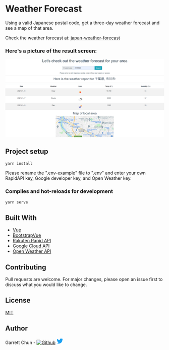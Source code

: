 # Weather Forecast

Using a valid Japanese postal code, get a three-day weather forecast and see a map of that area.

Check the weather forecast at:
[japan-weather-forecast](https://japan-weather-forecast.web.app/)

### Here's a picture of the result screen:

![WeatherForecast](./src/assets/weatherScreen4.png)

## Project setup

```
yarn install
```

Please rename the ".env-example" file to ".env" and enter your own RapidAPI key, Google developer key, and Open Weather key.

### Compiles and hot-reloads for development

```
yarn serve
```

## Built With

- [Vue](https://vuejs.org/)
- [BootstrapVue](https://bootstrap-vue.org/)
- [Rakuten Rapid API](https://english.api.rakuten.net/)
- [Google Cloud API](https://cloud.google.com/apis)
- [Open Weather API](https://openweathermap.org/)

## Contributing

Pull requests are welcome. For major changes, please open an issue first to discuss what you would like to change.

## License

[MIT](https://choosealicense.com/licenses/mit/)

## Author

Garrett Chun - [![Github][1.1]][1] [![Twitter][1.2]][2]

[1.1]: http://i.imgur.com/9I6NRUm.png
[1.2]: ./src/assets/twitter20.png
[1]: https://github.com/KapakahiCoder
[2]: http://www.twitter.com/KapakahiCoder
